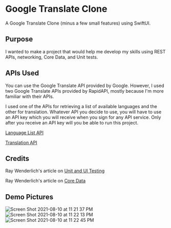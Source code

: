 # Google Translate Clone

A Google Translate Clone (minus a few small features) using SwiftUI. 

## Purpose

I wanted to make a project that would help me develop my skills using REST APIs, networking, Core Data, and Unit tests.

## APIs Used

You can use the Google Translate API provided by Google. However, I used two Google Translate APIs provided by RapidAPI, mostly because I'm more familiar with their APIs.

I used one of the APIs for retrieving a list of available languages and the other for translation. Whatever API you decide to use, you will have to use an API key which you will receive when you sign for any API service. Only after you receive an API key will you be able to run this project.

[Language List API](https://rapidapi.com/googlecloud/api/google-translate1/)

[Translation API](https://rapidapi.com/datascraper/api/google-translate20/)

## Credits
Ray Wenderlich's article on [Unit and UI Testing](https://www.raywenderlich.com/21020457-ios-unit-testing-and-ui-testing-tutorial)

Ray Wenderlich's article on [Core Data](https://www.raywenderlich.com/9335365-core-data-with-swiftui-tutorial-getting-started)

## Demo Pictures

![Screen Shot 2021-08-10 at 11 21 37 PM](https://user-images.githubusercontent.com/64823305/128964526-c0102c49-864c-442b-9bd7-12576ee5be42.png)
![Screen Shot 2021-08-10 at 11 22 13 PM](https://user-images.githubusercontent.com/64823305/128964572-d97246cd-c206-4240-be43-448c9c332e2a.png)
![Screen Shot 2021-08-10 at 11 22 45 PM](https://user-images.githubusercontent.com/64823305/128964604-85a4b3a6-2ce2-4a60-a4c6-c9dcf8a06c30.png)
